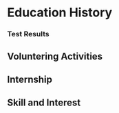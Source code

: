 # Education History

### Test Results 


## Voluntering Activities 

## Internship

## Skill and Interest
